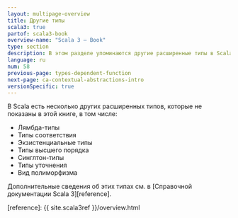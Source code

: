 ```yaml
---
layout: multipage-overview
title: Другие типы
scala3: true
partof: scala3-book
overview-name: "Scala 3 — Book"
type: section
description: В этом разделе упоминаются другие расширенные типы в Scala 3.
language: ru
num: 58
previous-page: types-dependent-function
next-page: ca-contextual-abstractions-intro
versionSpecific: true
---
```


В Scala есть несколько других расширенных типов, которые не показаны в этой книге, в том числе:

- Лямбда-типы
- Типы соответствия
- Экзистенциальные типы
- Типы высшего порядка
- Синглтон-типы
- Типы уточнения
- Вид полиморфизма

Дополнительные сведения об этих типах см. в [Справочной документации Scala 3][reference].

[reference]: {{ site.scala3ref }}/overview.html
